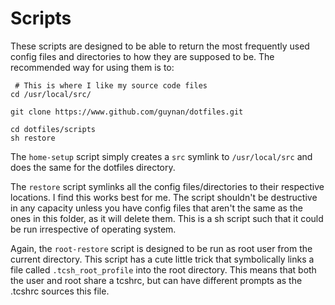 # Scripts

These scripts are designed to be able to return the most frequently used config files and directories to how they are supposed to be. The recommended way for using them is to:
```
 # This is where I like my source code files
cd /usr/local/src/

git clone https://www.github.com/guynan/dotfiles.git

cd dotfiles/scripts
sh restore
```
	
The `home-setup` script simply creates a `src` symlink to `/usr/local/src` and does the same for the dotfiles directory.

The `restore` script symlinks all the config files/directories to their respective locations. I find this works best for me. The script shouldn't be destructive in any capacity unless you have config files that aren't the same as the ones in this folder, as it will delete them. This is a sh script such that it could be run irrespective of operating system.

Again, the `root-restore` script is designed to be run as root user from the current directory. This script has a cute little trick that symbolically links a file called `.tcsh_root_profile` into the root directory. This means that both the user and root share a tcshrc, but can have different prompts as the .tcshrc sources this file.
